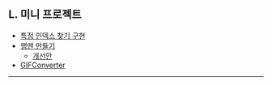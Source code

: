 ## L. 미니 프로젝트
- [특정 인덱스 찾기 구현](./01-특정인덱스_찾기_구현.md)
- [행맨 만들기](./01-Hangman_만들어보기.md)
  - [개선안](./03-Hangman_개선.md)
- [GIFConverter](./04-GIFConverter.md)

---
